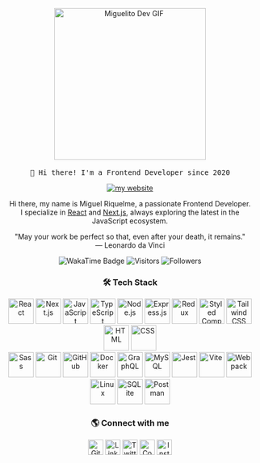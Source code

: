 <!-- HEADER -->
<p align="center">
  <img src="https://media.giphy.com/media/v1.Y2lkPWVjZjA1ZTQ3dTh1bnIxbW05anE1OHBpendxNm9idHd1YW50bHlndWsxNWFmeHd3ayZlcD12MV9zdGlja2Vyc19zZWFyY2gmY3Q9cw/fnxYd5imdfHebTG44R/giphy.gif" width="300px" alt="Miguelito Dev GIF">
  <br><br>
  <samp>
    👋 Hi there! I'm a Frontend Developer since 2020
  </samp>
</p>

<p align="center">
  <a href="https://miguelito.dev" target="_blank" rel="noopener noreferrer" aria-label="Visit Miguelito.dev">
    <img src="https://img.shields.io/badge/👉-miguelito.dev-lightgrey?style=flat" alt="my website">
  </a>
</p>

<!-- ABOUT ME -->
<p align="center">
Hi there, my name is Miguel Riquelme, a passionate Frontend Developer.<br>
I specialize in 
<a href="https://reactjs.org/" target="_blank" rel="noopener noreferrer" aria-label="React Official Website">React</a> 
and 
<a href="https://nextjs.org/" target="_blank" rel="noopener noreferrer" aria-label="Next.js Official Website">Next.js</a>, 
always exploring the latest in the JavaScript ecosystem.
</p>

<!-- QUOTE -->
<p align="center">
"May your work be perfect so that, even after your death, it remains."
<br>
― Leonardo da Vinci
</p>

<!-- BADGES -->
<p align="center">
  <img src="https://wakatime.com/badge/user/35bde0fe-b5fe-4a8d-948b-3e773de3d1cd.svg" alt="WakaTime Badge" />
  <img src="https://visitor-badge.laobi.icu/badge?page_id=rniguel.visitor-badge" alt="Visitors" />
  <img src="https://img.shields.io/github/followers/rniguel?style=social" alt="Followers" />
</p>

<!-- TECH STACK -->
<h3 align="center">🛠 Tech Stack</h3>
<p align="center">
  <a href="https://reactjs.org/" target="_blank" rel="noopener noreferrer" aria-label="React"><img src="https://skillicons.dev/icons?i=react" height="50" alt="React" /></a>
  <a href="https://nextjs.org/" target="_blank" rel="noopener noreferrer" aria-label="Next.js"><img src="https://skillicons.dev/icons?i=nextjs" height="50" alt="Next.js" /></a>
  <a href="https://developer.mozilla.org/en-US/docs/Web/JavaScript" target="_blank" rel="noopener noreferrer" aria-label="JavaScript"><img src="https://skillicons.dev/icons?i=js" height="50" alt="JavaScript" /></a>
  <a href="https://www.typescriptlang.org/" target="_blank" rel="noopener noreferrer" aria-label="TypeScript"><img src="https://skillicons.dev/icons?i=ts" height="50" alt="TypeScript" /></a>
  <a href="https://nodejs.org/" target="_blank" rel="noopener noreferrer" aria-label="Node.js"><img src="https://skillicons.dev/icons?i=nodejs" height="50" alt="Node.js" /></a>
  <a href="https://expressjs.com/" target="_blank" rel="noopener noreferrer" aria-label="Express.js"><img src="https://skillicons.dev/icons?i=express" height="50" alt="Express.js" /></a>
  <a href="https://redux.js.org/" target="_blank" rel="noopener noreferrer" aria-label="Redux"><img src="https://skillicons.dev/icons?i=redux" height="50" alt="Redux" /></a>
  <a href="https://styled-components.com/" target="_blank" rel="noopener noreferrer" aria-label="Styled Components"><img src="https://skillicons.dev/icons?i=styledcomponents" height="50" alt="Styled Components" /></a>
  <a href="https://tailwindcss.com/" target="_blank" rel="noopener noreferrer" aria-label="Tailwind CSS"><img src="https://skillicons.dev/icons?i=tailwind" height="50" alt="Tailwind CSS" /></a>
  <a href="https://html.spec.whatwg.org/" target="_blank" rel="noopener noreferrer" aria-label="HTML"><img src="https://skillicons.dev/icons?i=html" height="50" alt="HTML" /></a>
  <a href="https://www.w3.org/Style/CSS/" target="_blank" rel="noopener noreferrer" aria-label="CSS"><img src="https://skillicons.dev/icons?i=css" height="50" alt="CSS" /></a>
  <br/>
  <a href="https://sass-lang.com/" target="_blank" rel="noopener noreferrer" aria-label="Sass"><img src="https://skillicons.dev/icons?i=sass" height="50" alt="Sass" /></a>
  <a href="https://git-scm.com/" target="_blank" rel="noopener noreferrer" aria-label="Git"><img src="https://skillicons.dev/icons?i=git" height="50" alt="Git" /></a>
  <a href="https://github.com/" target="_blank" rel="noopener noreferrer" aria-label="GitHub"><img src="https://skillicons.dev/icons?i=github" height="50" alt="GitHub" /></a>
  <a href="https://www.docker.com/" target="_blank" rel="noopener noreferrer" aria-label="Docker"><img src="https://skillicons.dev/icons?i=docker" height="50" alt="Docker" /></a>
  <a href="https://graphql.org/" target="_blank" rel="noopener noreferrer" aria-label="GraphQL"><img src="https://skillicons.dev/icons?i=graphql" height="50" alt="GraphQL" /></a>
  <a href="https://www.mysql.com/" target="_blank" rel="noopener noreferrer" aria-label="MySQL"><img src="https://skillicons.dev/icons?i=mysql" height="50" alt="MySQL" /></a>
  <a href="https://jestjs.io/" target="_blank" rel="noopener noreferrer" aria-label="Jest"><img src="https://skillicons.dev/icons?i=jest" height="50" alt="Jest" /></a>
  <a href="https://vitejs.dev/" target="_blank" rel="noopener noreferrer" aria-label="Vite"><img src="https://skillicons.dev/icons?i=vite" height="50" alt="Vite" /></a>
  <a href="https://webpack.js.org/" target="_blank" rel="noopener noreferrer" aria-label="Webpack"><img src="https://skillicons.dev/icons?i=webpack" height="50" alt="Webpack" /></a>
  <a href="https://www.linux.org/" target="_blank" rel="noopener noreferrer" aria-label="Linux"><img src="https://skillicons.dev/icons?i=linux" height="50" alt="Linux" /></a>
  <a href="https://www.sqlite.org/" target="_blank" rel="noopener noreferrer" aria-label="SQLite"><img src="https://skillicons.dev/icons?i=sqlite" height="50" alt="SQLite" /></a>
  <a href="https://www.postman.com/" target="_blank" rel="noopener noreferrer" aria-label="Postman"><img src="https://skillicons.dev/icons?i=postman" height="50" alt="Postman" /></a>
</p>

<!-- SOCIAL MEDIA -->
<h3 align="center">🌎 Connect with me</h3>
<p align="center">
  <a href="https://github.com/rniguel" target="_blank" rel="noopener noreferrer" aria-label="GitHub"><img src="https://skillicons.dev/icons?i=github" height="30" alt="GitHub" /></a>
  <a href="https://linkedin.com/in/rniguel" target="_blank" rel="noopener noreferrer" aria-label="LinkedIn"><img src="https://skillicons.dev/icons?i=linkedin" height="30" alt="LinkedIn" /></a>
  <a href="https://twitter.com/miguelitoodev" target="_blank" rel="noopener noreferrer" aria-label="Twitter"><img src="https://skillicons.dev/icons?i=twitter" height="30" alt="Twitter" /></a>
  <a href="https://codepen.io/miguelitodev" target="_blank" rel="noopener noreferrer" aria-label="CodePen"><img src="https://skillicons.dev/icons?i=codepen" height="30" alt="CodePen" /></a>
  <a href="https://www.instagram.com/rniguel_" target="_blank" rel="noopener noreferrer" aria-label="Instagram"><img src="https://skillicons.dev/icons?i=instagram" height="30" alt="Instagram" /></a>
</p>
